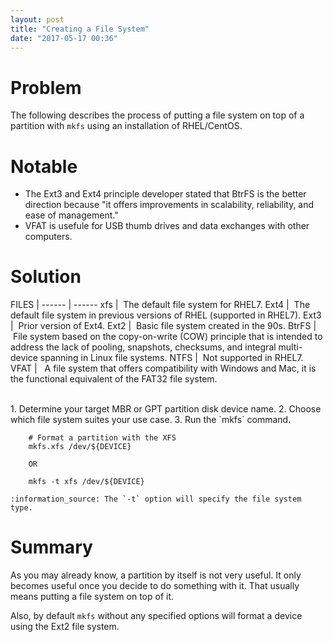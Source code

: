 ```yaml
---
layout: post
title: "Creating a File System"
date: "2017-05-17 00:36"
---
```

# Problem

The following describes the process of putting a file system on top of a partition with `mkfs` using an installation of RHEL/CentOS.

# Notable

* The Ext3 and Ext4 principle developer stated that BtrFS is the better direction because "it offers improvements in scalability, reliability, and ease of management."
* VFAT is usefule for USB thumb drives and data exchanges with other computers.

# Solution

FILES  |
------ | ------
xfs    | &nbsp;The default file system for RHEL7.
Ext4   | &nbsp;The default file system in previous versions of RHEL (supported in RHEL7).
Ext3   | &nbsp;Prior version of Ext4.
Ext2   | &nbsp;Basic file system created in the 90s.
BtrFS  | &nbsp;File system based on the copy-on-write (COW) principle that is intended to address the lack of pooling, snapshots, checksums, and integral multi-device spanning in Linux file systems.
NTFS   | &nbsp;Not supported in RHEL7.
VFAT   | &nbsp; A file system that offers compatibility with Windows and Mac, it is the functional equivalent of the FAT32 file system.

<br/>
1. Determine your target MBR or GPT partition disk device name.
2. Choose which file system suites your use case.
3. Run the `mkfs` command.

        # Format a partition with the XFS
        mkfs.xfs /dev/${DEVICE}

        OR

        mkfs -t xfs /dev/${DEVICE}

    :information_source: The `-t` option will specify the file system type.

# Summary

As you may already know, a partition by itself is not very useful. It only becomes useful once you decide to do something with it. That usually means putting a file system on top of it.

Also, by default `mkfs` without any specified options will format a device using the Ext2 file system.
